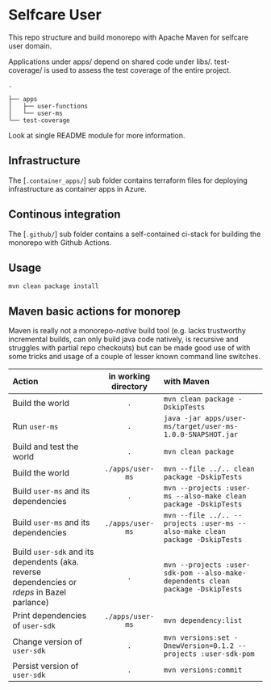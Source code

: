 # Selfcare User

This repo structure and build monorepo with Apache Maven for selfcare user domain. 

Applications under apps/ depend on shared code under libs/.
test-coverage/ is used to assess the test coverage of the entire project.


```
.

├── apps
│   ├── user-functions
│   └── user-ms
└── test-coverage
```

Look at single README module for more information.

## Infrastructure

The [`.container_apps/`] sub folder contains terraform files for deploying infrastructure as container apps in Azure.


## Continous integration

The [`.github/`] sub folder contains a self-contained ci-stack for building the monorepo with Github Actions.

## Usage

```shell script
mvn clean package install
```

## Maven basic actions for monorep

Maven is really not a monorepo-*native* build tool (e.g. lacks
trustworthy incremental builds, can only build java code natively, is recursive and
struggles with partial repo checkouts) but can be made good use of with some tricks
and usage of a couple of lesser known command line switches.

| Action                                                                                       | in working directory | with Maven                                                                      |
|:---------------------------------------------------------------------------------------------|:--------------------:|:--------------------------------------------------------------------------------|
| Build the world                                                                              |         `.`          | `mvn clean package -DskipTests`                                                 |
| Run `user-ms`                                                                                |         `.`          | `java -jar apps/user-ms/target/user-ms-1.0.0-SNAPSHOT.jar`                      |
| Build and test the world                                                                     |         `.`          | `mvn clean package`                                                             |
| Build the world                                                                              |   `./apps/user-ms`   | `mvn --file ../.. clean package -DskipTests`                                    |
| Build `user-ms` and its dependencies                                                         |         `.`          | `mvn --projects :user-ms --also-make clean package -DskipTests`                 |
| Build `user-ms` and its dependencies                                                         |   `./apps/user-ms`   | `mvn --file ../.. --projects :user-ms --also-make clean package -DskipTests`    |
| Build `user-sdk` and its dependents (aka. reverse dependencies or *rdeps* in Bazel parlance) |         `.`          | `mvn --projects :user-sdk-pom --also-make-dependents clean package -DskipTests` |
| Print dependencies of `user-sdk`                                                             |   `./apps/user-ms`   | `mvn dependency:list`                                                           |
| Change version  of `user-sdk`                                                                |         `.`          | `mvn versions:set -DnewVersion=0.1.2 --projects :user-sdk-pom  `                |
| Persist version  of `user-sdk`                                                               |         `.`          | `mvn versions:commit   `                                                        |

